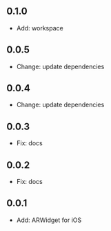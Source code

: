 ## 0.1.0

- Add: workspace

## 0.0.5

- Change: update dependencies

## 0.0.4

- Change: update dependencies

## 0.0.3

- Fix: docs

## 0.0.2

- Fix: docs

## 0.0.1

- Add: ARWidget for iOS

